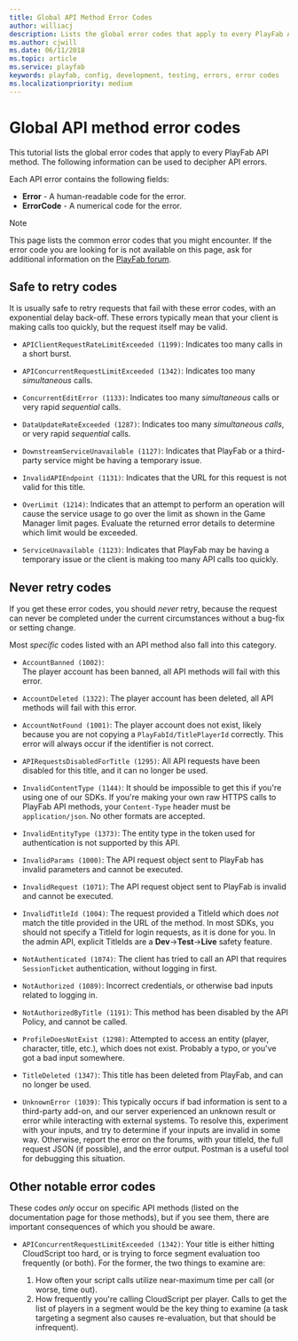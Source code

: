 ```yaml
---
title: Global API Method Error Codes
author: williacj
description: Lists the global error codes that apply to every PlayFab API method.
ms.author: cjwill
ms.date: 06/11/2018
ms.topic: article
ms.service: playfab
keywords: playfab, config, development, testing, errors, error codes
ms.localizationpriority: medium
---
```


# Global API method error codes

This tutorial lists the global error codes that apply to every PlayFab API method. The following information can be used to decipher API errors.

Each API error contains the following fields:

- **Error** - A human-readable code for the error.
- **ErrorCode** - A numerical code for the error.

> [!NOTE]
> This page lists the common error codes that you might encounter. If the error code you are looking for is not available on this page, ask for additional information on the [PlayFab forum](https://community.playfab.com/spaces/24/index.html).

## Safe to retry codes

It is usually safe to retry requests that fail with these error codes, with an exponential delay back-off. These errors typically mean that your client is making calls too quickly, but the request itself may be valid.

- `APIClientRequestRateLimitExceeded (1199)`:
Indicates too many calls in a short burst.

- `APIConcurrentRequestLimitExceeded (1342)`:
Indicates too many *simultaneous* calls.

- `ConcurrentEditError (1133)`:
Indicates too many *simultaneous* calls or very rapid *sequential* calls.

- `DataUpdateRateExceeded (1287)`:
Indicates too many *simultaneous calls*, or very rapid *sequential* calls.

- `DownstreamServiceUnavailable (1127)`:
Indicates that PlayFab or a third-party service might be having a temporary issue.

- `InvalidAPIEndpoint (1131)`:
Indicates that the URL for this request is not valid for this title.

- `OverLimit (1214)`:
Indicates that an attempt to perform an operation will cause the service usage to go over the limit as shown in the Game Manager limit pages. Evaluate the returned error details to determine which limit would be exceeded.

- `ServiceUnavailable (1123)`:
Indicates that PlayFab may be having a temporary issue or the client is making too many API calls too quickly.

## Never retry codes

If you get these error codes, you should *never* retry, because the request can never be completed under the current circumstances without a bug-fix or setting change.

Most *specific* codes listed with an API method also fall into this category.

- `AccountBanned (1002)`:  
The player account has been banned, all API methods will fail with this error.

- `AccountDeleted (1322)`:
The player account has been deleted, all API methods will fail with this error.

- `AccountNotFound (1001)`:
The player account does not exist, likely because you are not copying a `PlayFabId/TitlePlayerId` correctly. This error will always occur if the identifier is not correct.

- `APIRequestsDisabledForTitle (1295)`:
All API requests have been disabled for this title, and it can no longer be used.

- `InvalidContentType (1144)`:
It should be impossible to get this if you're using one of our SDKs. If you're making your own raw HTTPS calls to PlayFab API methods, your `Content-Type` header must be `application/json`. No other formats are accepted.

- `InvalidEntityType (1373)`:
The entity type in the token used for authentication is not supported by this API.

- `InvalidParams (1000)`:
The API request object sent to PlayFab has invalid parameters and cannot be executed.

- `InvalidRequest (1071)`:
The API request object sent to PlayFab is invalid and cannot be executed.

- `InvalidTitleId (1004)`:
The request provided a TitleId which does *not* match the title provided in the URL of the method. In most SDKs, you should not specify a TitleId for login requests, as it is done for you. In the admin API, explicit TitleIds are a **Dev**->**Test**->**Live** safety feature.

- `NotAuthenticated (1074)`:
The client has tried to call an API that requires `SessionTicket` authentication, without logging in first.

- `NotAuthorized (1089)`:
Incorrect credentials, or otherwise bad inputs related to logging in.

- `NotAuthorizedByTitle (1191)`:
This method has been disabled by the API Policy, and cannot be called.

- `ProfileDoesNotExist (1298)`:
Attempted to access an entity (player, character, title, etc.), which does not exist. Probably a typo, or you've got a bad input somewhere.

- `TitleDeleted (1347)`:
This title has been deleted from PlayFab, and can no longer be used.

- `UnknownError (1039)`:
This typically occurs if bad information is sent to a third-party add-on, and our server experienced an unknown result or error while interacting with external systems. To resolve this, experiment with your inputs, and try to determine if your inputs are invalid in some way. Otherwise, report the error on the forums, with your titleId, the full request JSON (if possible), and the error output. Postman is a useful tool for debugging this situation.

## Other notable error codes

These codes *only* occur on specific API methods (listed on the documentation page for those methods), but if you see them, there are important consequences of which you should be aware.

- `APIConcurrentRequestLimitExceeded (1342)`:
Your title is either hitting CloudScript too hard, or is trying to force segment evaluation too frequently (or both). For the former, the two things to examine are:

  1. How often your script calls utilize near-maximum time per call (or worse, time out).
  2. How frequently you're calling CloudScript per player. Calls to get the list of players in a segment would be the key thing to examine (a task targeting a segment also causes re-evaluation, but that should be infrequent).
